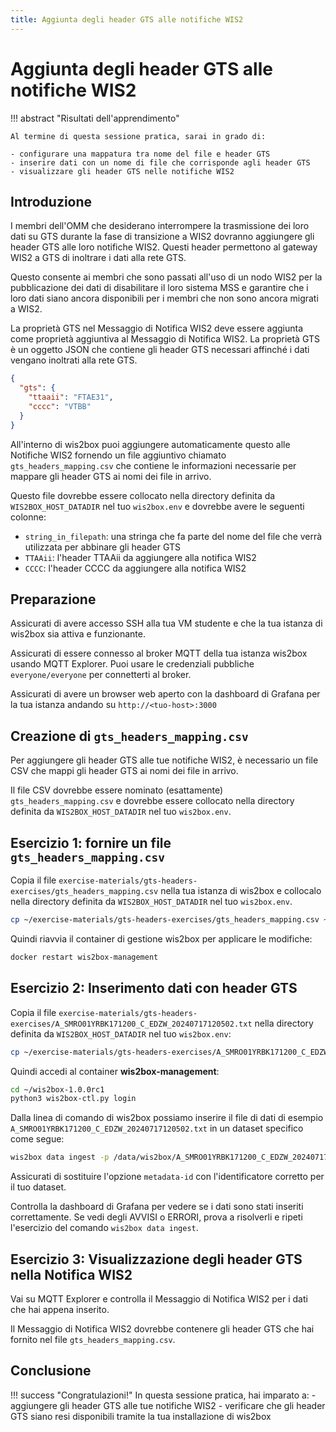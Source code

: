 ```yaml
---
title: Aggiunta degli header GTS alle notifiche WIS2
---
```


# Aggiunta degli header GTS alle notifiche WIS2

!!! abstract "Risultati dell'apprendimento"

    Al termine di questa sessione pratica, sarai in grado di:
    
    - configurare una mappatura tra nome del file e header GTS
    - inserire dati con un nome di file che corrisponde agli header GTS
    - visualizzare gli header GTS nelle notifiche WIS2

## Introduzione

I membri dell'OMM che desiderano interrompere la trasmissione dei loro dati su GTS durante la fase di transizione a WIS2 dovranno aggiungere gli header GTS alle loro notifiche WIS2. Questi header permettono al gateway WIS2 a GTS di inoltrare i dati alla rete GTS.

Questo consente ai membri che sono passati all'uso di un nodo WIS2 per la pubblicazione dei dati di disabilitare il loro sistema MSS e garantire che i loro dati siano ancora disponibili per i membri che non sono ancora migrati a WIS2.

La proprietà GTS nel Messaggio di Notifica WIS2 deve essere aggiunta come proprietà aggiuntiva al Messaggio di Notifica WIS2. La proprietà GTS è un oggetto JSON che contiene gli header GTS necessari affinché i dati vengano inoltrati alla rete GTS.

```json
{
  "gts": {
    "ttaaii": "FTAE31",
    "cccc": "VTBB"
  }
}
```

All'interno di wis2box puoi aggiungere automaticamente questo alle Notifiche WIS2 fornendo un file aggiuntivo chiamato `gts_headers_mapping.csv` che contiene le informazioni necessarie per mappare gli header GTS ai nomi dei file in arrivo.

Questo file dovrebbe essere collocato nella directory definita da `WIS2BOX_HOST_DATADIR` nel tuo `wis2box.env` e dovrebbe avere le seguenti colonne:

- `string_in_filepath`: una stringa che fa parte del nome del file che verrà utilizzata per abbinare gli header GTS
- `TTAAii`: l'header TTAAii da aggiungere alla notifica WIS2
- `CCCC`: l'header CCCC da aggiungere alla notifica WIS2

## Preparazione

Assicurati di avere accesso SSH alla tua VM studente e che la tua istanza di wis2box sia attiva e funzionante.

Assicurati di essere connesso al broker MQTT della tua istanza wis2box usando MQTT Explorer. Puoi usare le credenziali pubbliche `everyone/everyone` per connetterti al broker.

Assicurati di avere un browser web aperto con la dashboard di Grafana per la tua istanza andando su `http://<tuo-host>:3000`

## Creazione di `gts_headers_mapping.csv`

Per aggiungere gli header GTS alle tue notifiche WIS2, è necessario un file CSV che mappi gli header GTS ai nomi dei file in arrivo.

Il file CSV dovrebbe essere nominato (esattamente) `gts_headers_mapping.csv` e dovrebbe essere collocato nella directory definita da `WIS2BOX_HOST_DATADIR` nel tuo `wis2box.env`. 

## Esercizio 1: fornire un file `gts_headers_mapping.csv`
    
Copia il file `exercise-materials/gts-headers-exercises/gts_headers_mapping.csv` nella tua istanza di wis2box e collocalo nella directory definita da `WIS2BOX_HOST_DATADIR` nel tuo `wis2box.env`.

```bash
cp ~/exercise-materials/gts-headers-exercises/gts_headers_mapping.csv ~/wis2box-data
```

Quindi riavvia il container di gestione wis2box per applicare le modifiche:

```bash
docker restart wis2box-management
```

## Esercizio 2: Inserimento dati con header GTS

Copia il file `exercise-materials/gts-headers-exercises/A_SMRO01YRBK171200_C_EDZW_20240717120502.txt` nella directory definita da `WIS2BOX_HOST_DATADIR` nel tuo `wis2box.env`:

```bash
cp ~/exercise-materials/gts-headers-exercises/A_SMRO01YRBK171200_C_EDZW_20240717120502.txt ~/wis2box-data
```

Quindi accedi al container **wis2box-management**:

```bash
cd ~/wis2box-1.0.0rc1
python3 wis2box-ctl.py login
```

Dalla linea di comando di wis2box possiamo inserire il file di dati di esempio `A_SMRO01YRBK171200_C_EDZW_20240717120502.txt` in un dataset specifico come segue:

```bash
wis2box data ingest -p /data/wis2box/A_SMRO01YRBK171200_C_EDZW_20240717120502.txt --metadata-id urn:wmo:md:not-my-centre:core.surface-based-observations.synop
```

Assicurati di sostituire l'opzione `metadata-id` con l'identificatore corretto per il tuo dataset.

Controlla la dashboard di Grafana per vedere se i dati sono stati inseriti correttamente. Se vedi degli AVVISI o ERRORI, prova a risolverli e ripeti l'esercizio del comando `wis2box data ingest`.

## Esercizio 3: Visualizzazione degli header GTS nella Notifica WIS2

Vai su MQTT Explorer e controlla il Messaggio di Notifica WIS2 per i dati che hai appena inserito.

Il Messaggio di Notifica WIS2 dovrebbe contenere gli header GTS che hai fornito nel file `gts_headers_mapping.csv`.

## Conclusione

!!! success "Congratulazioni!"
    In questa sessione pratica, hai imparato a:
      - aggiungere gli header GTS alle tue notifiche WIS2
      - verificare che gli header GTS siano resi disponibili tramite la tua installazione di wis2box
